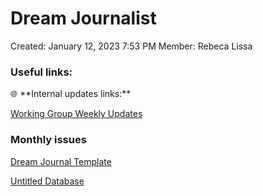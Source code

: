 # Dream Journalist

Created: January 12, 2023 7:53 PM
Member: Rebeca Lissa

### **Useful links:**

<aside>
🌐 **Internal updates links:**

[Working Group Weekly Updates](../Working%20Groups%201a2aa07165c8493fac51cdd42f4d1ba5/Working%20Group%20Weekly%20Updates%20395523a09e814bffa69b611a6c5c9d18.md) 

[](../DAO%20Council%20039c9b789efb445caea7860740ee0cfb/Co-Stewards%20Updates%20e7d4b0a9955d4455915b291ddacb19d3/Co-Steward%20Monthly%20Updates%20293ff758ebcf41c1a9af269b69575e84.md)

</aside>

### Monthly issues

[Dream Journal Template](Dream%20Journalist%2001b0d954b9c14d01ab01148cb1ef817d/Dream%20Journal%20Template%208b5db1156aa9492a9329dafabd281ad5.md)

[Untitled Database](Dream%20Journalist%2001b0d954b9c14d01ab01148cb1ef817d/Untitled%20Database%203d9342c3d4aa49dbb379ba7c33f1d2f7.csv)